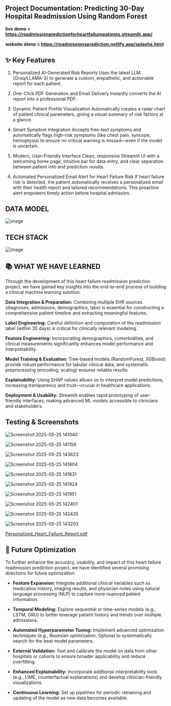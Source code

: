 ## Project Documentation: Predicting 30-Day Hospital Readmission Using Random Forest

**live demo  = https://readmissionpredictionforheartfailurepatients.streamlit.app/**

**website demo  = https://readmissionsprediction.netlify.app/splashs.html**

## ✨ Key Features

1. Personalized AI-Generated Risk Reports
Uses the latest LLM (Groq/LLAMA-3) to generate a custom, empathetic, and actionable report for each patient.

2. One-Click PDF Generation and Email Delivery
Instantly converts the AI report into a professional PDF.

3. Dynamic Patient Profile Visualization
Automatically creates a radar chart of patient clinical parameters, giving a visual summary of risk factors at a glance.

4. Smart Symptom Integration
Accepts free-text symptoms and automatically flags high-risk symptoms (like chest pain, syncope, hemoptysis) to ensure no critical warning is missed—even if the model is uncertain.

5. Modern, User-Friendly Interface
Clean, responsive Streamlit UI with a welcoming home page, intuitive bar for data entry, and clear separation between patient info and prediction results.

6. Automated Personalized Email Alert for Heart Failure Risk
If heart failure risk is detected, the patient automatically receives a personalized email with their health report and tailored recommendations. This proactive alert empowers timely action before hospital admission.

## DATA MODEL

![image](https://github.com/user-attachments/assets/ceedcdbc-61f9-4b42-84d6-8152ad3a368d)

## TECH STACK

![image](https://github.com/user-attachments/assets/874b8927-9f0e-47ba-a32e-78ca891eb153)

## 📚 WHAT WE HAVE LEARNED

Through the development of this heart failure readmission prediction project, we have gained key insights into the end-to-end process of building a clinical machine learning solution:

**Data Integration & Preparation:**
Combining multiple EHR sources (diagnoses, admissions, demographics, labs) is essential for constructing a comprehensive patient timeline and extracting meaningful features.

**Label Engineering:**
Careful definition and computation of the readmission label (within 30 days) is critical for clinically relevant modeling.

**Feature Engineering:**
Incorporating demographics, comorbidities, and clinical measurements significantly enhances model performance and interpretability.

**Model Training & Evaluation:**
Tree-based models (RandomForest, XGBoost) provide robust performance for tabular clinical data, and systematic preprocessing (encoding, scaling) ensures reliable results.

**Explainability:**
Using SHAP values allows us to interpret model predictions, increasing transparency and trust—crucial in healthcare applications.

**Deployment & Usability:**
Streamlit enables rapid prototyping of user-friendly interfaces, making advanced ML models accessible to clinicians and stakeholders.


## Testing & Screenshots

![Screenshot 2025-05-25 141040](https://github.com/user-attachments/assets/926d26e9-e7f8-4abd-a414-2375dcb8c0cb)

![Screenshot 2025-05-25 141156](https://github.com/user-attachments/assets/0812cfd0-42fd-411b-8529-9c0bfc9b8f65)

![Screenshot 2025-05-25 143623](https://github.com/user-attachments/assets/a9660d26-51ae-4754-a3aa-570bc407c862)

![Screenshot 2025-05-25 141804](https://github.com/user-attachments/assets/87e43628-d02a-4588-8a7a-cadfe22af572)

![Screenshot 2025-05-25 141831](https://github.com/user-attachments/assets/5f913665-2e2e-4d9d-972b-05d6cb280cc9)

![Screenshot 2025-05-25 141924](https://github.com/user-attachments/assets/c7c7828e-b60c-454c-885b-b57fe1ad86bd)

![Screenshot 2025-05-25 141951](https://github.com/user-attachments/assets/2e43c5aa-15c3-4261-97e7-32d533eac55d)

![Screenshot 2025-05-25 142401](https://github.com/user-attachments/assets/6020bffa-7cee-4667-ac75-b3fc6c9d4469)

![Screenshot 2025-05-25 142435](https://github.com/user-attachments/assets/9934018c-f615-4991-a97f-10511fa40763)

![Screenshot 2025-05-25 143203](https://github.com/user-attachments/assets/e7a100b5-f8bb-46dc-8e82-d6fdf9a95752)

[Personalized_Heart_Failure_Report.pdf](https://github.com/user-attachments/files/20430123/Personalized_Heart_Failure_Report.pdf)

## 🚀 Future Optimization

To further enhance the accuracy, usability, and impact of this heart failure readmission prediction project, we have identified several promising directions for future optimization:

- **Feature Expansion:**
  Integrate additional clinical variables such as medication history, imaging results, and physician notes using natural language processing (NLP) to capture more nuanced patient information.

- **Temporal Modeling:**
 Explore sequential or time-series models (e.g., LSTM, GRU) to better leverage patient history and trends over multiple admissions.

- **Automated Hyperparameter Tuning:**
Implement advanced optimization techniques (e.g., Bayesian optimization, Optuna) to systematically search for the best model parameters.

- **External Validation:**
Test and calibrate the model on data from other hospitals or cohorts to ensure broader applicability and reduce overfitting.

- **Enhanced Explainability:**
Incorporate additional interpretability tools (e.g., LIME, counterfactual explanations) and develop clinician-friendly visualizations.

- **Continuous Learning:**
Set up pipelines for periodic retraining and updating of the model as new data becomes available.








